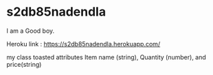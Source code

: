 # s2db85nadendla

I am a Good boy.

Heroku link : https://s2db85nadendla.herokuapp.com/

my class toasted attributes Item name (string), Quantity (number), and price(string)
